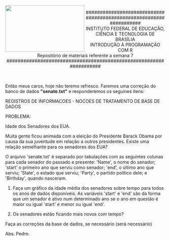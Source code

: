 <img align="left" img src="https://cloud.githubusercontent.com/assets/10408245/13290324/022a1f82-daf2-11e5-8179-00d828bf27a0.jpg" width="249px" height="147px" />

<p align="center">
###################################################################<br>
INSTITUTO FEDERAL DE EDUCAÇÃO, CIÊNCIA E TECNOLOGIA DE BRASÍLIA<br>
INTRODUÇÃO À PROGRAMAÇÃO COM R<br>
Repositório de materiais referente a semana 7<br>
###################################################################
</p>

<br>

Então meus caros,
hoje não teremo refresco. Faremos uma correção do banco de dados **"senate.txt"** e responderemos os seguines itens:


REGISTROS DE INFORMACOES - NOCOES DE TRATAMENTO DE BASE DE DADOS

PROBLEMA:

Idade dos Senadores dos EUA.

Muita gente ficou animada com a eleição do Presidente Barack Obama por causa da sua juventude em relação a outros presidentes. Existe uma relação semelhante para os senadores dos EUA?

O arquivo 'senate.txt' é separado por tabulações com as seguintes colunas para cada senador do passado e presente: 'Name', o nome do senador; 'start' o primeiro ano que serviu como senador; 'end', o último ano que serviu; 'State', o estado que serviu; 'Party', o partido político dele; e 'Birthday', quando nasceram. 

1. Faça um gráfico da idade média dos senadores sobre tempo para todos os anos de dados disponíveis. As variáveis 'start' e 'end' são da forma que um senador é ativo num determinado ano se o ano em questão é maior ou igual 'start' e menor ou igual 'end'. 

2. Os senadores estão ficando mais novos com tempo?

Faça as correções da base de dados, se necessário (será necessário)


Abs.
Pedro.

